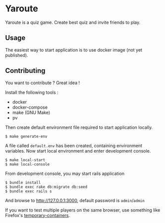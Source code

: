 # Yaroute

Yaroute is a quiz game. Create best quiz and invite friends to play.

## Usage

The easiest way to start application is to use docker image (not yet published).

## Contributing

You want to contribute ? Great idea !

Install the following tools :
- docker
- docker-compose
- make (GNU Make)
- pv

Then create default environment file required to start application locally.

```
$ make generate-env
```

A file called `default.env` has been created, containing environment variables.
Now start local environment and enter development console.

```
$ make local-start
$ make local-console
```

From development console, you may start rails application

```
$ bundle install
$ bundle exec rake db:migrate db:seed
$ bundle exec rails s
```

And browse to http://127.0.0.1:3000, default password is `admin`/`admin`

If you want to test multiple players on the same browser, use something like
Firefox's
[temporary-containers](https://addons.mozilla.org/en-US/firefox/addon/temporary-containers/).
